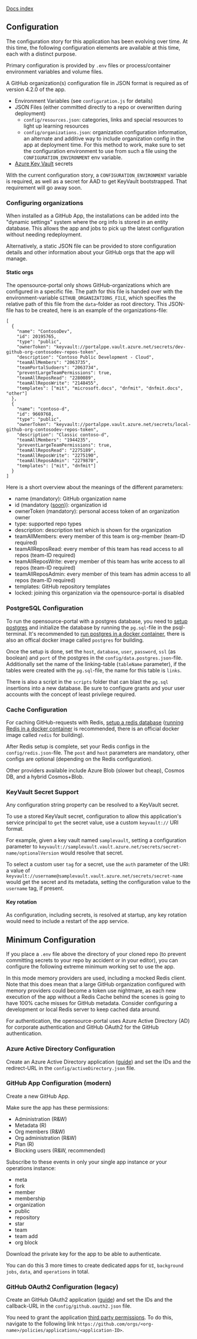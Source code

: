 [Docs index](index.md)

## Configuration

The configuration story for this application has been evolving over time. At this time, the
following configuration elements are available at this time, each with a distinct purpose.

Primary configuration is provided by `.env` files or process/container environment variables and volume files.

A GitHub organization(s) configuration file in JSON format is required as of version 4.2.0 of the app.

- Environment Variables (see `configuration.js` for details)
- JSON Files (either committed directly to a repo or overwritten during deployment)
  - `config/resources.json`: categories, links and special resources to light up learning resources
  - `config/organizations.json`: organization configuration information, an alternate and additive way to include organization config in the app at deployment time. For this method to work, make sure to set the configuration environment to use from such a file using the `CONFIGURATION_ENVIRONMENT` env variable.
- [Azure Key Vault](https://azure.microsoft.com/en-us/services/key-vault/) secrets

With the current configuration story, a `CONFIGURATION_ENVIRONMENT` variable is required, as well
as a secret for AAD to get KeyVault bootstrapped. That requirement will go away soon.

### Configuring organizations

When installed as a GitHub App, the installations can be added into the "dynamic settings" system where
the org info is stored in an entity database. This allows the app and jobs to pick up the latest configuration
without needing redeployment.

Alternatively, a static JSON file can be provided to store configuration details and other information
about your GitHub orgs that the app will manage.

#### Static orgs

The opensource-portal only shows GitHub-organizations which are configured in a specific file. The path for this file is handed over with the environment-variable `GITHUB_ORGANIZATIONS_FILE`, which specifies the relative path of this file from the `data`-folder as root directory. This JSON-file has to be created, here is an example of the organizations-file:

```
[
  {
    "name": "ContosoDev",
    "id": 20195765,
    "type": "public",
    "ownerToken": "keyvault://portalppe.vault.azure.net/secrets/dev-github-org-contosodev-repos-token",
    "description": "Contoso Public Development - Cloud",
    "teamAllMembers": "2063735",
    "teamPortalSudoers": "2063734",
    "preventLargeTeamPermissions": true,
    "teamAllReposRead": "2280089",
    "teamAllReposWrite": "2148455",
    "templates": ["mit", "microsoft.docs", "dnfmit", "dnfmit.docs", "other"]
  },
  {
    "name": "contoso-d",
    "id": 9669768,
    "type": "public",
    "ownerToken": "keyvault://portalppe.vault.azure.net/secrets/local-github-org-contosodev-repos-token",
    "description": "Classic contoso-d",
    "teamAllMembers": "1944235",
    "preventLargeTeamPermissions": true,
    "teamAllReposRead": "2275189",
    "teamAllReposWrite": "2275190",
    "teamAllReposAdmin": "2279870",
    "templates": ["mit", "dnfmit"]
  }
]
```

Here is a short overview about the meanings of the different parameters:
- name (mandatory): GitHub organization name
- id (mandatory ([soon](https://github.com/microsoft/opensource-portal/issues/92))): organization id
- ownerToken (mandatory): personal access token of an organization owner
- type: supported repo types
- description: description text which is shown for the organization
- teamAllMembers: every member of this team is org-member (team-ID required)
- teamAllReposRead: every member of this team has read access to all repos (team-ID required)
- teamAllReposWrite: every member of this team has write access to all repos (team-ID required)
- teamAllReposAdmin: every member of this team has admin access to all repos (team-ID required)
- templates: GitHub repository templates
- locked: joining this organization via the opensource-portal is disabled

### PostgreSQL Configuration

To run the opensource-portal with a postgres database, you need to [setup postgres](https://www.postgresql.org/docs/11/runtime.html) and initialize the database by running the `pg.sql`-file in the psql-terminal.
It's recommended to [run postgres in a docker container](https://hub.docker.com/_/postgres), there is also an offical docker image called `postgres` for building.

Once the setup is done, set the `host`, `database`, `user`, `password`, `ssl` (as boolean) and `port` of the postgres in the `config/data.postgres.json`-file.
Additionally set the name of the linking-table (`tableName` parameter), if the tables were created with the `pg.sql`-file, the name for this table is `links`.

There is also a script in the `scripts` folder that can blast the `pg.sql` insertions into a new database. Be
sure to configure grants and your user accounts with the concept of least privilege required.

### Cache Configuration

For caching GitHub-requests with Redis, [setup a redis database](https://redis.io/topics/quickstart) ([running Redis in a docker container](https://hub.docker.com/_/redis/) is recommended, there is an official docker image called `redis` for building).

After Redis setup is complete, set your Redis configs in the `config/redis.json`-file. The `post` and `host` parameters are mandatory, other configs are optional (depending on the Redis configuration).

Other providers available include Azure Blob (slower but cheap), Cosmos DB, and a hybrid Cosmos+Blob.

### KeyVault Secret Support

Any configuration string property can be resolved to a KeyVault secret.

To use a stored KeyVault secret, configuration to allow this application's service
principal to `get` the secret value, use a custom `keyvault://` URI format.

For example, given a key vault named `samplevault`, setting a configuration
parameter to `keyvault://samplevault.vault.azure.net/secrets/secret-name/optionalVersion`
would resolve that secret.

To select a custom user `tag` for a secret, use the `auth` parameter of the
URI: a value of `keyvault://username@samplevault.vault.azure.net/secrets/secret-name` would
get the secret and its metadata, setting the configuration value to the `username` tag, if
present.

#### Key rotation

As configuration, including secrets, is resolved at startup, any key rotation would need
to include a restart of the app service.

## Minimum Configuration

If you place a `.env` file above the directory of your cloned repo
(to prevent committing secrets to your repo by accident or in your editor),
you can configure the following extreme minimum working set to use the app.

In this mode memory providers are used, including a mocked Redis client. Note
that this does mean that a large GitHub organization configured with memory
providers could become a token use nightmare, as each new execution of the app
without a Redis Cache behind the scenes is going to have 100% cache misses for
GitHub metadata. Consider configuring a development or local Redis server to
keep cached data around.

For authentication, the opensource-portal uses Azure Active Directory (AD) for corporate authentication 
and GitHub OAuth2 for the GitHub authentication.

### Azure Active Directory Configuration

Create an Azure Active Directory application ([guide](https://docs.microsoft.com/en-us/azure/active-directory/develop/quickstart-register-app)) and set the IDs and the redirect-URL in the `config/activeDirectory.json` file.

### GitHub App Configuration (modern)

Create a new GitHub App.

Make sure the app has these permissions:

- Administration (R&W)
- Metadata (R)
- Org members (R&W)
- Org administration (R&W)
- Plan (R)
- Blocking users (R&W, recommended)

Subscribe to these events in only your single app instance _or_ your operations instance:

- meta
- fork
- member
- membership
- organization
- public
- repository
- star
- team
- team add
- org block

Download the private key for the app to be able to authenticate.

You can do this 3 more times to create dedicated apps for `UI`, `background jobs`, `data`, and `operations` in total.

### GitHub OAuth2 Configuration (legacy)

Create an GitHub OAuth2 application ([guide](https://developer.github.com/apps/building-oauth-apps/creating-an-oauth-app/)) and set the IDs and the callback-URL in the `config/github.oauth2.json` file.

You need to grant the application [third party permissions](https://help.github.com/en/articles/about-oauth-app-access-restrictions). To do this, navigate to the following link `https://github.com/orgs/<org-name>/policies/applications/<application-ID>`.

